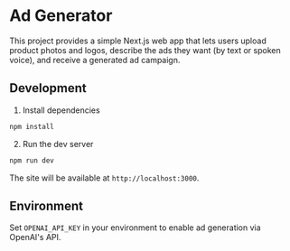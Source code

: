 # Ad Generator

This project provides a simple Next.js web app that lets users upload product photos and logos, describe the ads they want (by text or spoken voice), and receive a generated ad campaign.

## Development

1. Install dependencies

```bash
npm install
```

2. Run the dev server

```bash
npm run dev
```

The site will be available at `http://localhost:3000`.

## Environment

Set `OPENAI_API_KEY` in your environment to enable ad generation via OpenAI's API.
